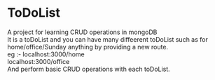 # ToDoList
A project for learning CRUD operations in mongoDB  
It is a toDoList and you can have many diffeerent toDoList such as for home/office/Sunday anything by providing a new route.  
eg :- localhost:3000/home  
      localhost:3000/office  
 And perform basic CRUD operations with each toDoList.
